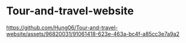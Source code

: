 # Tour-and-travel-website


https://github.com/Hung06/Tour-and-travel-website/assets/96820031/91061418-623e-463a-bc4f-a85cc3e7a9a2

